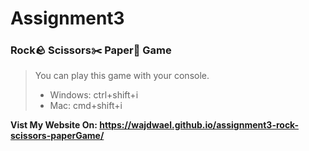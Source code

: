 # Assignment3

### Rock🪨 Scissors✂️ Paper📄 Game

> You can play this game with your console.
>
> - Windows: ctrl+shift+i
> - Mac: cmd+shift+i

**Vist My Website On: https://wajdwael.github.io/assignment3-rock-scissors-paperGame/**
